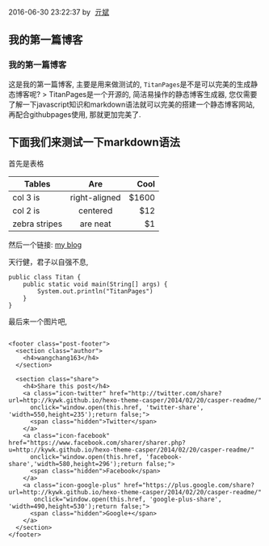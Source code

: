 
<!DOCTYPE html>
<html>

<head>
  <meta http-equiv="Content-Type" content="text/html" charset="UTF-8" >
  <meta http-equiv="X-UA-Compatible" content="IE=edge,chrome=1"/>
  <title>我的第一篇博客</title>
  <meta name="description" content="这是我的第一篇博客, 主要是用来做测试的, `TitanPages`是不是可以完美的生成静态博客呢?" />
  <meta name="HandheldFriendly" content="True" />
  <meta name="MobileOptimized" content="320" />
  <meta name="viewport" content="width=device-width, initial-scale=1.0" />

  <link rel="stylesheet" type="text/css" href="../css/screen.css" />
  <link rel="stylesheet" type="text/css" href="https://fonts.googleapis.com/css?family=Noto+Serif:400,700,400italic|Open+Sans:700,400" />

  <meta name="generator" content="Casper theme live demo">
</head>
<body class="post-template">
<main class="content" role="main">
  <article class="post">
    <span class="post-meta">
      <time datetime="2014-02-19T21:34:25.000Z" itemprop="datePublished">2016-06-30 23:22:37</time>
       by <a href='http://blog.csdn.net/qibin0506' style='margin:0 5px;'>亓斌</a>
    </span>
    <h1 class="post-title">我的第一篇博客</h1>
    <section class="post-content">
      <h3>我的第一篇博客</h3>

<p>这是我的第一篇博客, 主要是用来做测试的, <code>TitanPages</code>是不是可以完美的生成静态博客呢?
&gt; TitanPages是一个开源的, 简洁易操作的静态博客生成器, 您仅需要了解一下javascript知识和markdown语法就可以完美的搭建一个静态博客网站, 再配合githubpages使用, 那就更加完美了.</p>

<h2>下面我们来测试一下markdown语法</h2>

<p>首先是表格</p>

<table>
<thead>
<tr>
<th>Tables</th>
<th align="center">Are</th>
<th align="right">Cool</th>
</tr>
</thead>

<tbody>
<tr>
<td>col 3 is</td>
<td align="center">right-aligned</td>
<td align="right">$1600</td>
</tr>

<tr>
<td>col 2 is</td>
<td align="center">centered</td>
<td align="right">$12</td>
</tr>

<tr>
<td>zebra stripes</td>
<td align="center">are neat</td>
<td align="right">$1</td>
</tr>
</tbody>
</table>

<p>然后一个链接: <a href="http://blog.csdn.net/qq_16131393">my blog</a></p>

<p>天行健，君子以自强不息,</p>

<pre><code class="language-java">public class Titan {
	public static void main(String[] args) {
		System.out.println(&quot;TitanPages&quot;)
	}
}
</code></pre>

<p>最后来一个图片吧,</p>

<p><img src="https://avatars2.githubusercontent.com/u/7258171?v=3&amp;s=460" alt="" /></p>

    <footer class="post-footer">
      <section class="author">
        <h4>wangchang163</h4>
      </section>

      <section class="share">
        <h4>Share this post</h4>
        <a class="icon-twitter" href="http://twitter.com/share?url=http://kywk.github.io/hexo-theme-casper/2014/02/20/casper-readme/"
          onclick="window.open(this.href, 'twitter-share', 'width=550,height=235');return false;">
          <span class="hidden">Twitter</span>
        </a>
        <a class="icon-facebook" href="https://www.facebook.com/sharer/sharer.php?u=http://kywk.github.io/hexo-theme-casper/2014/02/20/casper-readme/"
          onclick="window.open(this.href, 'facebook-share','width=580,height=296');return false;">
          <span class="hidden">Facebook</span>
        </a>
        <a class="icon-google-plus" href="https://plus.google.com/share?url=http://kywk.github.io/hexo-theme-casper/2014/02/20/casper-readme/"
           onclick="window.open(this.href, 'google-plus-share', 'width=490,height=530');return false;">
          <span class="hidden">Google+</span>
        </a>
      </section>
    </footer>
  </article>
</main>
<script src="https://ajax.googleapis.com/ajax/libs/jquery/2.0.3/jquery.min.js"></script>
<script type="text/javascript" src="../js/jquery.fitvids.js"></script>
<script type="text/javascript" src="../js/index.js"></script>
</body>
</html>
